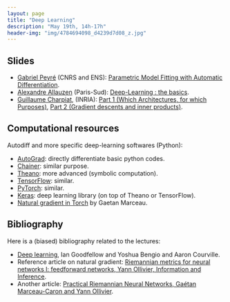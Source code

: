 ```yaml
---
layout: page
title: "Deep Learning"
description: "May 19th, 14h-17h"
header-img: "img/4784694098_d4239d7d08_z.jpg"
---
```


Slides
----

- [Gabriel Peyré](http://www.gpeyre.com) (CNRS and ENS): [Parametric Model Fitting with Automatic Differentiation](../slides/mc05-peyre.pdf).
- [Alexandre Allauzen](https://perso.limsi.fr/allauzen/webpages/pmwiki.php) (Paris-Sud): [       Deep-Learning : the basics](../slides/mc05-allauzen.pdf).
- [Guillaume Charpiat](https://www.lri.fr/~gcharpia/), (INRIA): [Part 1 (Which Architectures, for which Purposes)](../slides/mc05-charpiat-1.pdf), [Part 2 (Gradient descents and inner products)](../slides/mc05-charpiat-2.pdf).

Computational resources
----

Autodiff and more specific deep-learning softwares (Python):
- [AutoGrad](https://github.com/HIPS/autograd): directly differentiate basic python codes.
- [Chainer](http://chainer.org/): similar purpose.
- [Theano](http://deeplearning.net/software/theano/): more advanced (symbolic computation).
- [TensorFlow](https://www.tensorflow.org/): similar.
- [PyTorch](http://pytorch.org/): similar.
- [Keras](https://keras.io/): deep learning library (on top of Theano or TensorFlow).
- [Natural gradient in Torch](https://www.lri.fr/~marceau/code/QDRiemaNNLinearv2.tar.bz2) by Gaetan Marceau.


Bibliography
----

Here is a (biased) bibliography related to the lectures:
- [Deep learning](http://www.deeplearningbook.org/), Ian Goodfellow and Yoshua Bengio and Aaron Courville.
- Reference article on natural gradient: [Riemannian metrics for neural networks I: feedforward networks, Yann Ollivier, Information and Inference](https://arxiv.org/abs/1303.0818).
- Another article: [Practical Riemannian Neural Networks, Gaétan Marceau-Caron and Yann Ollivier](https://arxiv.org/abs/1602.08007).
